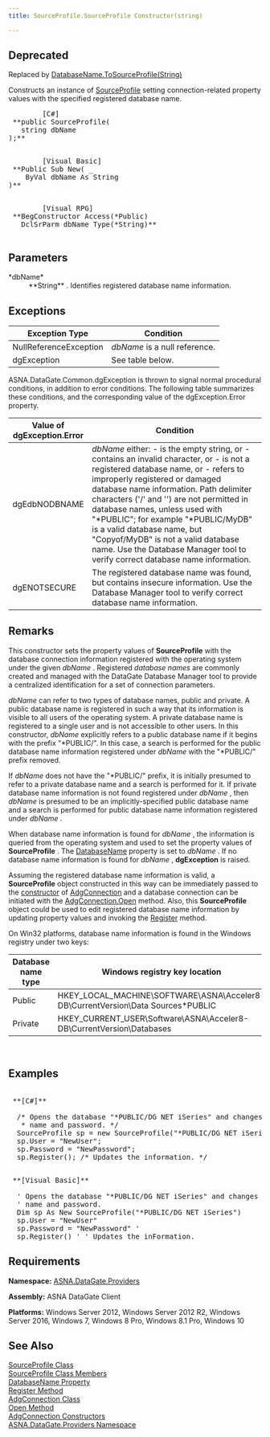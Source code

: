 ```yaml
---
title: SourceProfile.SourceProfile Constructor(string)

---
```


## <span style="font-color:red">Deprecated</span>
Replaced by [DatabaseName.ToSourceProfile(String)](database-name-class-to_source-profile-method1.html)

Constructs an instance of [ SourceProfile](source-profile-class.html) setting connection-related property values with the specified registered database name.
<pre class="prettyprint">
        <span class="lang">[C#]</span>
 **public SourceProfile(<br />   string dbName<br />);** 
      </pre>
<pre class="prettyprint">
        <span class="lang">[Visual Basic] </span>
 **Public Sub New( _<br />    ByVal dbName As String<br />)** 
      </pre>
<pre class="prettyprint">
        <span class="lang">[Visual RPG]</span>
 **BegConstructor Access(*Public)<br />   DclSrParm dbName Type(*String)** 
      </pre>

## Parameters

<dl>
        <dt>
 *dbName* 
        </dt>
        <dd>
 **String** . Identifies registered database name information.
					</dd>
</dl>

## Exceptions



| Exception Type | Condition |
| ---- | ---- |
| NullReferenceException | *dbName* is a null reference. |
| dgException | See table below. |



ASNA.DataGate.Common.dgException is thrown to signal normal procedural conditions, in addition to error conditions. The following table summarizes these conditions, and the corresponding value of the dgException.Error property.
<br />



| Value of <br /> dgException.Error | Condition |
| ---- | ---- |
| dgEdbNODBNAME | *dbName* either:  - is the empty string, or - contains an invalid character, or - is not a registered database name, or - refers to improperly registered or damaged database name information.  Path delimiter characters ('/' and '\') are not permitted in database names, unless used with "*PUBLIC"; for example "*PUBLIC/MyDB" is a valid database name, but "Copyof/MyDB" is not a valid database name. Use the Database Manager tool to verify correct database name information. |
| dgENOTSECURE | The registered database name was found, but contains insecure information. Use the Database Manager tool to verify correct database name information. |



## Remarks

This constructor sets the property values of **SourceProfile** with the database connection information registered with the operating system under the given *dbName* . Registered *database names* are commonly created and managed with the DataGate Database Manager tool to provide a centralized identification for a set of connection parameters. 

*dbName* can refer to two types of database names, public and private. A public database name is registered in such a way that its information is visible to all users of the operating system. A private database name is registered to a single user and is not accessible to other users. In this constructor, *dbName* explicitly refers to a public database name if it begins with the prefix "*PUBLIC/". In this case, a search is performed for the public database name information registered under *dbName* with the "*PUBLIC/" prefix removed.

If *dbName* does not have the "*PUBLIC/" prefix, it is initially presumed to refer to a private database name and a search is performed for it. If private database name information is not found registered under *dbName* , then *dbName* is presumed to be an implicitly-specified public database name and a search is performed for public database name information registered under *dbName* .

When database name information is found for *dbName* , the information is queried from the operating system and used to set the property values of **SourceProfile** . The [DatabaseName](source-profile-class-database-name-property.html) property is set to *dbName* . If no database name information is found for *dbName* , **dgException** is raised.

Assuming the registered database name information is valid, a **SourceProfile** object constructed in this way can be immediately passed to the [ constructor](adg-connection-constructors-main.html) of [AdgConnection](adg-connection-class.html) and a database connection can be initiated with the [ AdgConnection.Open](adg-connection-class-open-method.html) method. Also, this **SourceProfile** object could be used to edit registered database name information by updating property values and invoking the [Register](source-profile-class-register-method.html) method.

<p>On Win32 platforms, database name information is found in the Windows registry under two keys:
<br />



| Database name type | Windows registry key location |
| ---- | ---- |
| Public | HKEY_LOCAL_MACHINE\SOFTWARE\ASNA\Acceler8-DB\CurrentVersion\Data Sources\*PUBLIC |
| Private | HKEY_CURRENT_USER\Software\ASNA\Acceler8-DB\CurrentVersion\Databases |



<br />

## Examples

<pre class="prettyprint">
        <span class="lang">
 **[C#]** 
        </span>
  /* Opens the database "*PUBLIC/DG NET iSeries" and changes the user
   * name and password. */
  SourceProfile sp = new SourceProfile("*PUBLIC/DG NET iSeries");
  sp.User = "NewUser";
  sp.Password = "NewPassword";
  sp.Register(); /* Updates the information. */
</pre>
<pre class="prettyprint">
        <span class="lang">
 **[Visual Basic]** 
        </span>
  ' Opens the database "*PUBLIC/DG NET iSeries" and changes the user
  ' name and password. 
  Dim sp As New SourceProfile("*PUBLIC/DG NET iSeries")
  sp.User = "NewUser"
  sp.Password = "NewPassword" '
  sp.Register() ' ' Updates the inFormation. 
</pre>

## Requirements

<span> **Namespace:** [ ASNA.DataGate.Providers](datagate-providers-namespace.html) </span> 

<span> **Assembly:** ASNA DataGate Client</span> 

<span> **Platforms:** Windows Server 2012, Windows Server 2012 R2, Windows Server 2016, Windows 7, Windows 8 Pro, Windows 8.1 Pro, Windows 10</span> 
## See Also


[SourceProfile Class](source-profile-class.html)
      <br />
[SourceProfile Class Members](source-profile-members.html)
      <br />
[DatabaseName Property](source-profile-class-database-name-property.html)
      <br />
[Register Method](source-profile-class-register-method.html)
      <br />
[AdgConnection Class](adg-connection-class.html)
      <br />
[Open Method](adg-connection-class-open-method.html)
      <br />
[AdgConnection Constructors](adg-connection-constructors-main.html)
      <br />
[ASNA.DataGate.Providers Namespace](datagate-providers-namespace.html)

